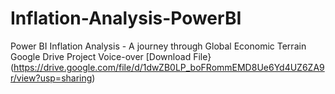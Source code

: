 # Inflation-Analysis-PowerBI
Power BI Inflation Analysis - A journey through Global Economic Terrain
Google Drive Project Voice-over [Download File}(https://drive.google.com/file/d/1dwZB0LP_boFRommEMD8Ue6Yd4UZ6ZA9r/view?usp=sharing)
